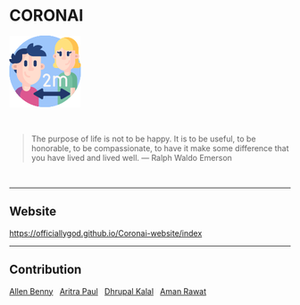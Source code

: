 # CORONAI
![CORONAI](./Logo/logo.png)

&nbsp;

> The purpose of life is not to be happy. It is to be useful, to be honorable, to be compassionate, to have it make some difference that you have lived and lived well.
— Ralph Waldo Emerson

&nbsp;
____
## Website
https://officiallygod.github.io/Coronai-website/index
&nbsp;

-----
## Contribution
[Allen Benny](https://www.linkedin.com/in/allen-benny-863729169/)
&nbsp;
[Aritra Paul](https://www.linkedin.com/in/aritra-paul-6976101a4/)
&nbsp;
[Dhrupal Kalal](https://www.linkedin.com/in/aman-rawat-583110200/)
&nbsp;
[Aman Rawat](https://www.linkedin.com/in/dhrupal-kalal-4277371a9/)

